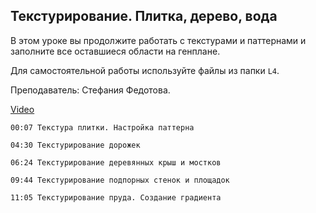 ## Текстурирование. Плитка, дерево, вода

В этом уроке вы продолжите работать с текстурами и паттернами и заполните все оставшиеся области на генплане. 

Для самостоятельной работы используйте файлы из папки `L4`. 

Преподаватель: Стефания Федотова.

[Video](https://player.softculture.cc/embed/PSH/PSH_72.17.10_L4-4_Volume_Creation_P2)

``` chapters
00:07 Текстура плитки. Настройка паттерна

04:30 Текстурирование дорожек

06:24 Текстурирование деревянных крыш и мостков

09:44 Текстурирование подпорных стенок и площадок

11:05 Текстурирование пруда. Создание градиента
```
